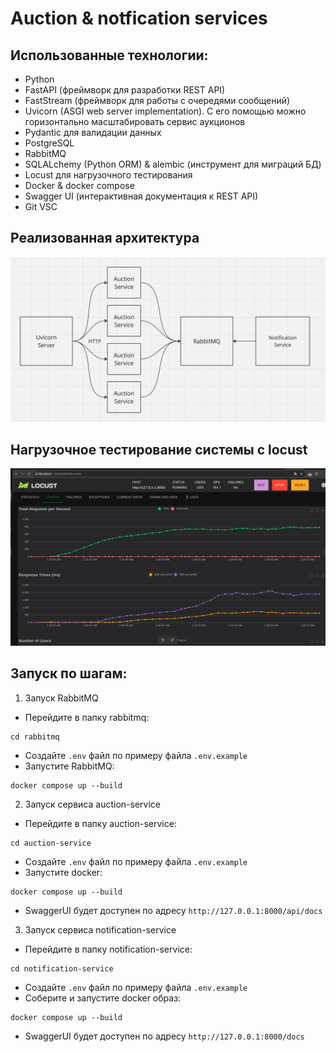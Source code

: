 # Auction & notfication services

## Использованные технологии:
- Python
- FastAPI (фреймворк для разработки REST API)
- FastStream (фреймворк для работы с очередями сообщений)
- Uvicorn (ASGI web server implementation). С его помощью можно горизонтально масштабировать сервис аукционов
- Pydantic для валидации данных
- PostgreSQL
- RabbitMQ
- SQLALchemy (Python ORM) & alembic (инструмент для миграций БД)
- Locust для нагрузочного тестирования
- Docker & docker compose
- Swagger UI (интерактивная документация к REST API)
- Git VSC

## Реализованная архитектура
<img src="https://github.com/ArtemGrablevski/soa-exam/blob/main/img/architecture.png">

## Нагрузочное тестирование системы с locust
<img src="https://github.com/ArtemGrablevski/soa-exam/blob/main/img/locust.png">

## Запуск по шагам:
1) Запуск RabbitMQ
- Перейдите в папку rabbitmq:
```
cd rabbitmq
```
- Создайте `.env` файл по примеру файла `.env.example`
- Запустите RabbitMQ:
```
docker compose up --build
```
2) Запуск сервиса auction-service
- Перейдите в папку auction-service:
```
cd auction-service
```
- Создайте `.env` файл по примеру файла `.env.example`
- Запустите docker:
```
docker compose up --build
```
- SwaggerUI будет доступен по адресу `http://127.0.0.1:8000/api/docs`
3) Запуск сервиса notification-service
- Перейдите в папку notification-service:
```
cd notification-service
```
- Создайте `.env` файл по примеру файла `.env.example`
- Соберите и запустите docker образ:
```
docker compose up --build
```
- SwaggerUI будет доступен по адресу `http://127.0.0.1:8000/docs`
